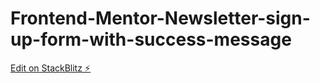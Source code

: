 # Frontend-Mentor-Newsletter-sign-up-form-with-success-message

[Edit on StackBlitz ⚡️](https://stackblitz.com/edit/stackblitz-starters-sa5xyy)